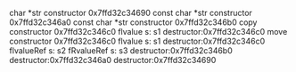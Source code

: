 char *str constructor 0x7ffd32c34690
const char *str constructor 0x7ffd32c346a0
const char *str constructor 0x7ffd32c346b0
copy constructor 0x7ffd32c346c0
flvalue s: s1
destructor:0x7ffd32c346c0
move constructor 0x7ffd32c346c0
flvalue s: s1
destructor:0x7ffd32c346c0
flvalueRef s: s2
fRvalueRef s: s3
destructor:0x7ffd32c346b0
destructor:0x7ffd32c346a0
destructor:0x7ffd32c34690
